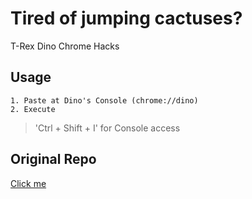 # Tired of jumping cactuses?

T-Rex Dino Chrome Hacks

## Usage
    1. Paste at Dino's Console (chrome://dino)
    2. Execute
> 'Ctrl + Shift + I' for Console access

## Original Repo
[Click me](https://github.com/sourcerer0/sourcery)
